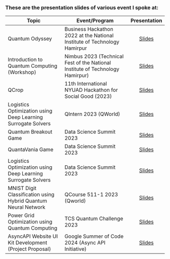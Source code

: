 ### These are the presentation slides of various event I spoke at:

| Topic                                                          | Event/Program                                                                 | Presentation                                                                             |
| -------------------------------------------------------------- | ----------------------------------------------------------------------------- | :--------------------------------------------------------------------------------------: |
| Quantum Odyssey                                                | Business Hackathon 2022 at the National Institute of Technology Hamirpur      | [Slides](/Business_Hackathon_NITH_2022_QuantumOdyssey.pdf)                               |
| Introduction to Quantum Computing (Workshop)                   | Nimbus 2023 (Technical Fest of the National Institute of Technology Hamirpur) | [Slides](/Team_Abraxas_Workshop_2023__Introduction_To_Quantum_Computing.pdf)             |
| QCrop                                                          | 11th International NYUAD Hackathon for Social Good (2023)                     | [Slides](/NYUAD_Hackathon_2023_QCROP.pdf)                                                |
| Logistics Optimization using Deep Learning Surrogate Solvers   | QIntern 2023 (QWorld)                                                         | [Slides](/QIntern_2023_Logistics_Optimization_using_Deep_Learning_Surrogate_Solvers.pdf) |
| Quantum Breakout Game                                          | Data Science Summit 2023                                                      | [Slides](/Data_Science_Summit_2023_Quantum_Breakout.pdf)                                 |
| QuantaVania Game                                               | Data Science Summit 2023                                                      | [Slides](/Data_Science_Summit_2023_QuantaVania.pdf)                                      |
| Logistics Optimization using Deep Learning Surrogate Solvers   | Data Science Summit 2023                                                      | [Slides](/Data_Science_Summit_2023_QROSS.pdf)                                            |
| MNIST Digit Classification using Hybrid Quantum Neural Network | QCourse 511-1 2023 (Qworld)                                                   | [Slides](/QCourse511-1_MNIST_Digit_Classification_using_Hybrid_QNN.pdf)                  |
| Power Grid Optimization using Quantum Computing                | TCS Quantum Challenge 2023                                                    | [Slides](/TCS_Quantum_Challenge_Power_Grid_Optimization.pdf)                             |
| AsyncAPI Website UI Kit Development (Project Proposal)         | Google Summer of Code 2024 (Async API Initiative)                             | [Slides](/AsyncAPI_UI_Kit_Develpment.pdf)                                                |
